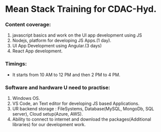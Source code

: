 # Mean Stack Training for CDAC-Hyd.
### Content coverage:
1. javascript basics and work on the UI app development using JS
2. Nodejs, platform for developing JS Apps.(1 day). 
3. UI App Development using Angular.(3 days)
4. React App development. 
### Timings:
- It starts from 10 AM to 12 PM and then 2 PM to 4 PM. 

### Software and hardware U need to practise:
1. Windows OS. 
2. VS Code, an Text editor for developing JS based Applications.
3. UR backend storage : FileSystems, Database(MySQL, MongoDb, SQL server), Cloud setup(Azure, AWS). 
4. Ability to connect to internet and download the packages(Additional libraries) for our development work. 
